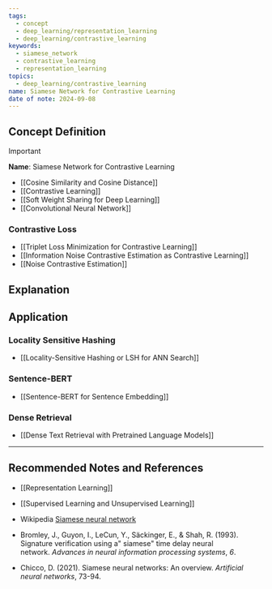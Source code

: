 ```yaml
---
tags:
  - concept
  - deep_learning/representation_learning
  - deep_learning/contrastive_learning
keywords:
  - siamese_network
  - contrastive_learning
  - representation_learning
topics:
  - deep_learning/contrastive_learning
name: Siamese Network for Contrastive Learning
date of note: 2024-09-08
---
```


## Concept Definition

>[!important]
>**Name**: Siamese Network for Contrastive Learning


- [[Cosine Similarity and Cosine Distance]]
- [[Contrastive Learning]]
- [[Soft Weight Sharing for Deep Learning]]
- [[Convolutional Neural Network]]

### Contrastive Loss

- [[Triplet Loss Minimization for Contrastive Learning]]
- [[Information Noise Contrastive Estimation as Contrastive Learning]]
- [[Noise Contrastive Estimation]]



## Explanation


## Application

### Locality Sensitive Hashing

- [[Locality-Sensitive Hashing or LSH for ANN Search]]

### Sentence-BERT

- [[Sentence-BERT for Sentence Embedding]]

### Dense Retrieval

- [[Dense Text Retrieval with Pretrained Language Models]]




-----------
##  Recommended Notes and References


- [[Representation Learning]]
- [[Supervised Learning and Unsupervised Learning]]


- Wikipedia [Siamese neural network](https://en.wikipedia.org/wiki/Siamese_neural_network)

- Bromley, J., Guyon, I., LeCun, Y., Säckinger, E., & Shah, R. (1993). Signature verification using a" siamese" time delay neural network. _Advances in neural information processing systems_, _6_.
- Chicco, D. (2021). Siamese neural networks: An overview. _Artificial neural networks_, 73-94.